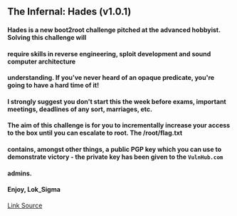 ## The Infernal: Hades (v1.0.1)

#### Hades is a new boot2root challenge pitched at the advanced hobbyist. Solving this challenge will  
#### require skills in reverse engineering, sploit development and sound computer architecture
#### understanding. If you've never heard of an opaque predicate, you're going to have a hard time of it!
####  
#### I strongly suggest you don't start this the week before exams, important meetings, deadlines of any sort, marriages, etc.  
  
#### The aim of this challenge is for you to incrementally increase your access to the box until you can escalate to root. The /root/flag.txt  
#### contains, amongst other things, a public PGP key which you can use to demonstrate victory - the private key has been given to the `VulnHub.com`  
#### admins.  
 
#### Enjoy, Lok_Sigma
  
<a href="https://www.vulnhub.com/entry/the-infernal-hades-v101,61/" target=_>Link Source</a>
